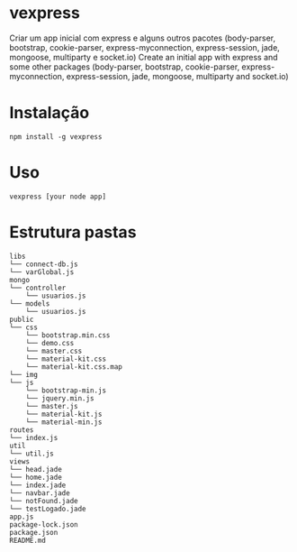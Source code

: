 # vexpress

Criar um app inicial com express e alguns outros pacotes (body-parser, bootstrap, cookie-parser, express-myconnection, express-session, jade, mongoose, multiparty e socket.io)
Create an initial app with express and some other packages (body-parser, bootstrap, cookie-parser, express-myconnection, express-session, jade, mongoose, multiparty and socket.io)

# Instalação

```
npm install -g vexpress
```

# Uso

```
vexpress [your node app]
```
# Estrutura pastas

```
libs
└── connect-db.js
└── varGlobal.js
mongo
└── controller
	└── usuarios.js
└── models
	└── usuarios.js
public
└── css
	└── bootstrap.min.css
    └── demo.css
    └── master.css
    └── material-kit.css
    └── material-kit.css.map
└── img
└── js
    └── bootstrap-min.js
    └── jquery.min.js
    └── master.js
    └── material-kit.js
    └── material-min.js
routes
└── index.js
util
└── util.js
views
└── head.jade
└── home.jade
└── index.jade
└── navbar.jade
└── notFound.jade
└── testLogado.jade
app.js
package-lock.json
package.json
README.md
```
